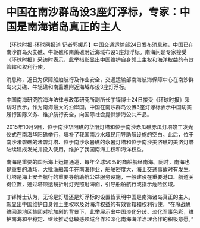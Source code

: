 # 中国在南沙群岛设3座灯浮标，专家：中国是南海诸岛真正的主人

【环球时报-环球网报道
记者郭媛丹】中国交通运输部24日发布消息称，中国已在南沙群岛火艾礁、牛轭礁和南薰礁附近海域布设3座灯浮标。南海问题专家接受《环球时报》采访时表示，此举措彰显出中国维护自身领土主权和海洋权益的有效管辖和权利行使。

消息称，近日为保障船舶航行及作业安全，交通运输部南海航海保障中心在南沙群岛火艾礁、牛轭礁和南薰礁附近海域布设3座灯浮标。

中国南海研究院海洋法律与政策研究所副所长丁铎博士24日接受《环球时报》采访时表示，作为南海最大的沿岸国，中国在南沙群岛设置3座灯浮标表示中国切实履行国际义务、维护航行安全，向国际社会提供涉海公共产品。

2015年10月9日，位于南沙华阳礁的华阳灯塔和位于南沙赤瓜礁赤瓜灯塔竣工发光仪式在南海华阳礁举行，填补了我国南沙水域民用导助航设施的空白。此后，位于南沙渚碧礁的渚碧灯塔、位于南沙永暑礁的永暑灯塔和位于南沙美济礁的美济灯塔陆续建成发光并投入使用，维护了我国南海主权和海洋权益。

南海是重要的国际海上运输通道，每年全球50%的商船航经南海。同时，南海也是重要的渔场，大批渔船常年在南海作业，船舶密度大，海上交通事故时有发生。灯塔是海上安全航行的重要导航助航公益服务设施，一般建设在重要港口、航道关键位置，通过塔顶透镜折射灯光照射海面，引导船舶航行或指示危险区域。

丁铎博士认为，无论是灯塔还是灯浮标的设置皆表明中国是南海诸岛真正的主人，彰显出中国维护自身领土主权以及对海洋权益的有效管辖和权利行使，“在冷战思维回潮地区集团对抗加剧的背景下，此举展示出中国淡化分歧、淡化军事色彩，维护南海和平稳定、继续推动低敏感领域合作和深化南海海洋治理合作的积极意愿。”


